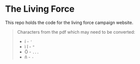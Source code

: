 # The Living Force

This repo holds the code for the living force campaign website.

> Characters from the pdf which may need to be converted:
>
> - í - `'`
> - ì î - `"`
> - Ö - `...`
> - ñ - `-`
